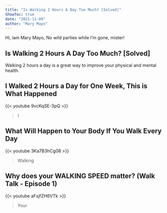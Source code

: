 ```yaml
---
title: "Is Walking 2 Hours A Day Too Much? [Solved]"
ShowToc: true 
date: "2021-11-09"
author: "Mary Mayo" 
---
```


Hi, iam Mary Mayo, No wild parties while I’m gone, mister!
## Is Walking 2 Hours A Day Too Much? [Solved]
Walking 2 hours a day is a great way to improve your physical and mental health.

## I Walked 2 Hours a Day for One Week, This is What Happened
{{< youtube 9vcKqSE-3pQ >}}
>I 

## What Will Happen to Your Body If You Walk Every Day
{{< youtube 3Ka7B3hCg08 >}}
>Walking

## Why does your WALKING SPEED matter? (Walk Talk - Episode 1)
{{< youtube aFsjfZH6VTk >}}
>Your 

